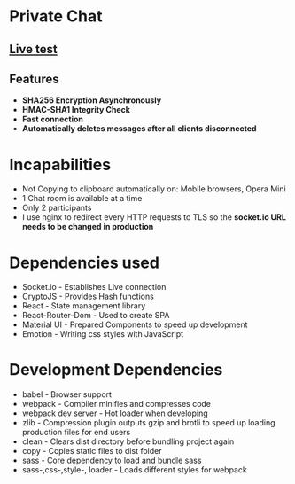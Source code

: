 # Private Chat

## **[Live test](https://chat.artonwork.com)**

## Features

- **SHA256 Encryption Asynchronously**
- **HMAC-SHA1 Integrity Check**
- **Fast connection**
- **Automatically deletes messages after all clients disconnected**

# Incapabilities

- Not Copying to clipboard automatically on: Mobile browsers, Opera Mini
- 1 Chat room is available at a time
- Only 2 participants
- I use nginx to redirect every HTTP requests to TLS so the **socket.io URL needs to be changed in production**

# Dependencies used

- Socket.io - Establishes Live connection
- CryptoJS - Provides Hash functions
- React - State management library
- React-Router-Dom - Used to create SPA
- Material UI - Prepared Components to speed up development
- Emotion - Writing css styles with JavaScript

# Development Dependencies

- babel - Browser support
- webpack - Compiler minifies and compresses code
- webpack dev server - Hot loader when developing
- zlib - Compression plugin outputs gzip and brotli to speed up loading production files for end users
- clean - Clears dist directory before bundling project again
- copy - Copies static files to dist folder
- sass - Core dependency to load and bundle sass
- sass-,css-,style-, loader - Loads different styles for webpack
